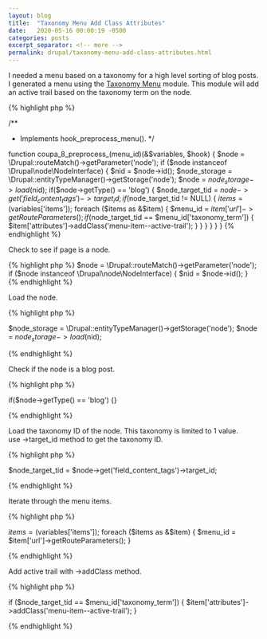 ```yaml
---
layout: blog
title:  "Taxonomy Menu Add Class Attributes"
date:   2020-05-16 00:00:19 -0500
categories: posts
excerpt_separator: <!-- more -->
permalink: drupal/taxonomy-menu-add-class-attributes.html
---
```


I needed a menu based on a taxonomy for a high level sorting of blog posts. I generated a menu using the <a href="https://www.drupal.org/project/taxonomy_menu">Taxonomy Menu</a> module.
This module will add an active trail based on the taxonomy term on the node.

<!-- more -->

{% highlight php %}

/**
* Implements hook_preprocess_menu().
*/

function coupa_8_preprocess_(menu_id)(&$variables, $hook) {
  $node = \Drupal::routeMatch()->getParameter('node');
  if ($node instanceof \Drupal\node\NodeInterface) {
    $nid = $node->id();
    $node_storage = \Drupal::entityTypeManager()->getStorage('node');
    $node = $node_storage->load($nid);
    if($node->getType() == 'blog') {
      $node_target_tid = $node->get('field_content_tags')->target_id;
      if ($node_target_tid != NULL) {
        $items = ($variables['items']);
        foreach ($items as &$item) {
          $menu_id = $item['url']->getRouteParameters();
          if ($node_target_tid == $menu_id['taxonomy_term']) {
            $item['attributes']->addClass('menu-item--active-trail');
          }
        }
      }
    }
  }
}
{% endhighlight %}

Check to see if page is a node.

{% highlight php %}
$node = \Drupal::routeMatch()->getParameter('node');
if ($node instanceof \Drupal\node\NodeInterface) {
  $nid = $node->id();
}
{% endhighlight %}

Load the node.

{% highlight php %}

$node_storage = \Drupal::entityTypeManager()->getStorage('node');
$node = $node_storage->load($nid);

{% endhighlight %}

Check if the node is a blog post.

{% highlight php %}

 if($node->getType() == 'blog') {}

{% endhighlight %}

Load the taxonomy ID of the node. This taxonomy is limited to 1 value.<br/>
use ->target_id method to get the taxonomy ID.

{% highlight php %}

$node_target_tid = $node->get('field_content_tags')->target_id;

{% endhighlight %}

Iterate through the menu items. 

{% highlight php %}

$items = ($variables['items']);
foreach ($items as &$item) {
   $menu_id = $item['url']->getRouteParameters();
}

{% endhighlight %}

Add active trail with ->addClass method.

{% highlight php %}

if ($node_target_tid == $menu_id['taxonomy_term']) {
$item['attributes']->addClass('menu-item--active-trail');
}

{% endhighlight %}
